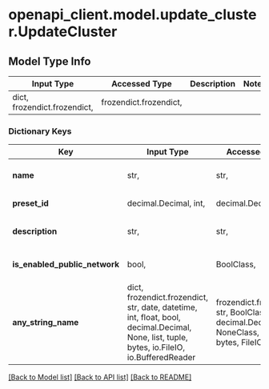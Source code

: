 # openapi_client.model.update_cluster.UpdateCluster

## Model Type Info
Input Type | Accessed Type | Description | Notes
------------ | ------------- | ------------- | -------------
dict, frozendict.frozendict,  | frozendict.frozendict,  |  | 

### Dictionary Keys
Key | Input Type | Accessed Type | Description | Notes
------------ | ------------- | ------------- | ------------- | -------------
**name** | str,  | str,  | Название кластера базы данных. | [optional] 
**preset_id** | decimal.Decimal, int,  | decimal.Decimal,  | Идентификатор тарифа. | [optional] 
**description** | str,  | str,  | Описание кластера базы данных | [optional] 
**is_enabled_public_network** | bool,  | BoolClass,  | Доступность публичного IP-адреса | [optional] 
**any_string_name** | dict, frozendict.frozendict, str, date, datetime, int, float, bool, decimal.Decimal, None, list, tuple, bytes, io.FileIO, io.BufferedReader | frozendict.frozendict, str, BoolClass, decimal.Decimal, NoneClass, tuple, bytes, FileIO | any string name can be used but the value must be the correct type | [optional]

[[Back to Model list]](../../README.md#documentation-for-models) [[Back to API list]](../../README.md#documentation-for-api-endpoints) [[Back to README]](../../README.md)

